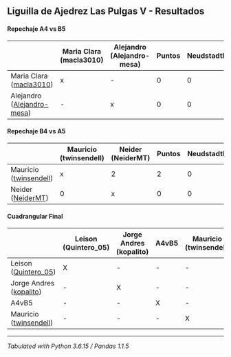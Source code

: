 ## Liguilla de Ajedrez Las Pulgas V - Resultados

#### Repechaje A4 vs B5
|                                                                               | Maria Clara (macla3010) | Alejandro (Alejandro-mesa) | Puntos | Neudstadtl |
|-------------------------------------------------------------------------------|-------------------------|----------------------------|--------|------------|
| Maria Clara ([macla3010](https://lichess.org/?user=macla3010#friend))         | x                       | -                          |      0 |          0 |
| Alejandro ([Alejandro-mesa](https://lichess.org/?user=Alejandro-mesa#friend)) | -                       | x                          |      0 |          0 |

#### Repechaje B4 vs A5
|                                                                        | Mauricio (twinsendell) | Neider (NeiderMT) | Puntos | Neudstadtl |
|------------------------------------------------------------------------|------------------------|-------------------|--------|------------|
| Mauricio ([twinsendell](https://lichess.org/?user=twinsendell#friend)) | x                      | 2                 |      2 |          0 |
| Neider ([NeiderMT](https://lichess.org/?user=NeiderMT#friend))         | 0                      | x                 |      0 |          0 |

#### Cuadrangular Final
|                                                                        | Leison (Quintero_05) | Jorge Andres (kopalito) | A4vB5 | Mauricio (twinsendell) | Puntos | Neudstadtl |
|------------------------------------------------------------------------|----------------------|-------------------------|-------|------------------------|--------|------------|
| Leison ([Quintero_05](https://lichess.org/?user=Quintero_05#friend))   | X                    | -                       | -     | -                      |      0 |          0 |
| Jorge Andres ([kopalito](https://lichess.org/?user=kopalito#friend))   | -                    | X                       | -     | -                      |      0 |          0 |
| A4vB5                                                                  | -                    | -                       | X     | -                      |      0 |          0 |
| Mauricio ([twinsendell](https://lichess.org/?user=twinsendell#friend)) | -                    | -                       | -     | X                      |      0 |          0 |

****
*Tabulated with Python 3.6.15 / Pandas 1.1.5*
